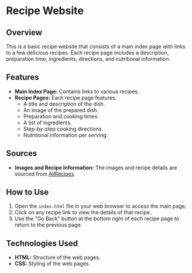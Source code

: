 # Recipe Website

## Overview

This is a basic recipe website that consists of a main index page with links to a few delicious recipes. Each recipe page includes a description, preparation time, ingredients, directions, and nutritional information.

## Features

- **Main Index Page:** Contains links to various recipes.
- **Recipe Pages:** Each recipe page features:
  - A title and description of the dish.
  - An image of the prepared dish.
  - Preparation and cooking times.
  - A list of ingredients.
  - Step-by-step cooking directions.
  - Nutritional information per serving.

## Sources

- **Images and Recipe Information:** The images and recipe details are sourced from [AllRecipes](https://www.allrecipes.com/).

## How to Use

1. Open the `index.html` file in your web browser to access the main page.
2. Click on any recipe link to view the details of that recipe.
3. Use the "Go Back" button at the bottom right of each recipe page to return to the previous page.

## Technologies Used

- **HTML:** Structure of the web pages.
- **CSS:** Styling of the web pages.
